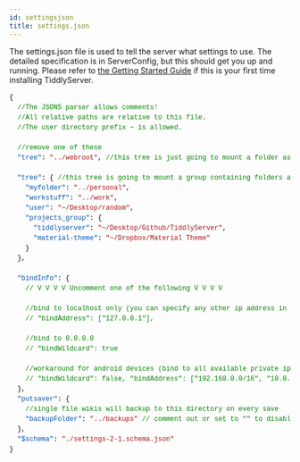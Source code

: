 ```yaml
---
id: settingsjson
title: settings.json
---
```


The settings.json file is used to tell the server what settings to use. The detailed specification is in ServerConfig, but this should get you up and running. Please refer to [the Getting Started Guide](gettingstarted.md) if this is your first time installing TiddlyServer.

<div style="color: rgb(0, 0, 0); font-family: Menlo, Monaco, &quot;Courier New&quot;, monospace; font-size: 12px; line-height: 18px; white-space: pre; overflow: scroll hidden;"><div>{</div><div>  <span style="color: rgb(0, 128, 0);">//The JSON5 parser allows comments!</span></div><div>  <span style="color: rgb(0, 128, 0);">//All relative paths are relative to this file.</span></div><div>  <span style="color: rgb(0, 128, 0);">//The user directory prefix ~ is allowed.</span></div><br><div>  <span style="color: rgb(0, 128, 0);">//remove one of these</span></div><div>  <span style="color: rgb(4, 81, 165);">"tree"</span>: <span style="color: rgb(163, 21, 21);">"../webroot"</span>, <span style="color: rgb(0, 128, 0);">//this tree is just going to mount a folder as root: ../webroot</span></div><div>  </div><div>  <span style="color: rgb(4, 81, 165);">"tree"</span>: { <span style="color: rgb(0, 128, 0);">//this tree is going to mount a group containing folders and another group</span></div><div>    <span style="color: rgb(4, 81, 165);">"myfolder"</span>: <span style="color: rgb(163, 21, 21);">"../personal"</span>,</div><div>    <span style="color: rgb(4, 81, 165);">"workstuff"</span>: <span style="color: rgb(163, 21, 21);">"../work"</span>,</div><div>    <span style="color: rgb(4, 81, 165);">"user"</span>: <span style="color: rgb(163, 21, 21);">"~/Desktop/random"</span>,</div><div>    <span style="color: rgb(4, 81, 165);">"projects_group"</span>: {</div><div>      <span style="color: rgb(4, 81, 165);">"tiddlyserver"</span>: <span style="color: rgb(163, 21, 21);">"~/Desktop/Github/TiddlyServer"</span>,</div><div>      <span style="color: rgb(4, 81, 165);">"material-theme"</span>: <span style="color: rgb(163, 21, 21);">"~/Dropbox/Material Theme"</span></div><div>    }</div><div>  },</div><br><div>  <span style="color: rgb(4, 81, 165);">"bindInfo"</span>: {</div><div>    <span style="color: rgb(0, 128, 0);">// V V V V Uncomment one of the following V V V V </span></div><br><div>    <span style="color: rgb(0, 128, 0);">//bind to localhost only (you can specify any other ip address in this array, and it will bind to all available addresses)</span></div><div>    <span style="color: rgb(0, 128, 0);">// "bindAddress": ["127.0.0.1"],</span></div><br><div>    <span style="color: rgb(0, 128, 0);">//bind to 0.0.0.0</span></div><div>    <span style="color: rgb(0, 128, 0);">// "bindWildcard": true</span></div><br><div>    <span style="color: rgb(0, 128, 0);">//workaround for android devices (bind to all available private ip addresses on startup)</span></div><div>    <span style="color: rgb(0, 128, 0);">// "bindWildcard": false, "bindAddress": ["192.168.0.0/16", "10.0.0.0/8", "172.31.0.0/16"], "filterBindAddress": true,</span></div><div>  },</div><div>  <span style="color: rgb(4, 81, 165);">"putsaver"</span>: {</div><div>    <span style="color: rgb(0, 128, 0);">//single file wikis will backup to this directory on every save</span></div><div>    <span style="color: rgb(4, 81, 165);">"backupFolder"</span>: <span style="color: rgb(163, 21, 21);">"../backups"</span> <span style="color: rgb(0, 128, 0);">// comment out or set to "" to disable backups</span></div><div>  },</div><div>  <span style="color: rgb(4, 81, 165);">"$schema"</span>: <span style="color: rgb(163, 21, 21);">"./settings-2-1.schema.json"</span></div><div>}</div></div>

